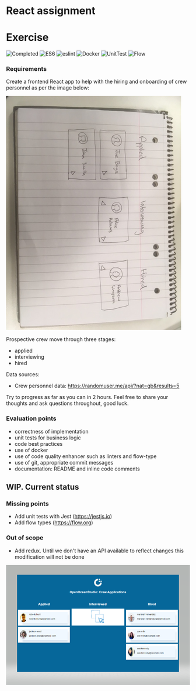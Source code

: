 # React assignment

# Exercise

![Completed](https://img.shields.io/badge/Completed-99%25-orange.svg) 
![ES6](https://img.shields.io/badge/React-16.4.1-blue.svg) 
![eslint](https://img.shields.io/badge/eslint-air--bnb-%23ff69b4.svg) 
![Docker](https://img.shields.io/badge/Docker-Done-brightgreen.svg) 
![UnitTest](https://img.shields.io/badge/Unit%20tests-Pending-red.svg) 
![Flow](https://img.shields.io/badge/Flow-Pending-red.svg) 


### Requirements

Create a frontend React app to help with the hiring and onboarding of crew personnel as per the image below:

![Sketch of crew applications app](./docs/app-sketch.jpg "Sketch of crew applications app")

Prospective crew move through three stages:

- applied
- interviewing
- hired

Data sources:

- Crew personnel data: https://randomuser.me/api/?nat=gb&results=5

Try to progress as far as you can in 2 hours. Feel free to share your thoughts and ask questions throughout, good luck.

### Evaluation points

- correctness of implementation
- unit tests for business logic
- code best practices
- use of docker
- use of code quality enhancer such as linters and flow-type
- use of git, appropriate commit messages
- documentation: README and inline code comments


## WIP. Current status

### Missing points

- Add unit tests with Jest (https://jestjs.io)
- Add flow types (https://flow.org)

### Out of scope

- Add redux. Until we don't have an API available to reflect changes this modification will not be done

![Sample](sample.png)

